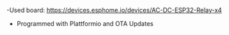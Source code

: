 -Used board: https://devices.esphome.io/devices/AC-DC-ESP32-Relay-x4
- Programmed with Plattformio and OTA Updates
